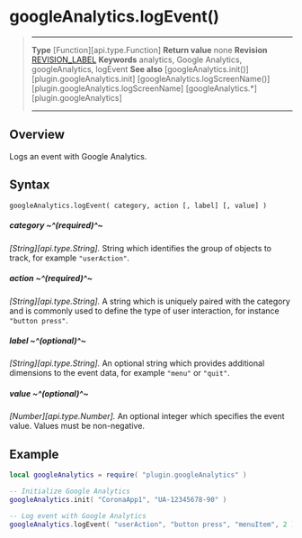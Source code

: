 # googleAnalytics.logEvent()

> --------------------- ------------------------------------------------------------------------------------------
> __Type__              [Function][api.type.Function]
> __Return value__      none
> __Revision__          [REVISION_LABEL](REVISION_URL)
> __Keywords__          analytics, Google Analytics, googleAnalytics, logEvent
> __See also__          [googleAnalytics.init()][plugin.googleAnalytics.init]
>						[googleAnalytics.logScreenName()][plugin.googleAnalytics.logScreenName]
>						[googleAnalytics.*][plugin.googleAnalytics]
> --------------------- ------------------------------------------------------------------------------------------


## Overview

Logs an event with Google Analytics.


## Syntax

	googleAnalytics.logEvent( category, action [, label] [, value] )

##### category ~^(required)^~
_[String][api.type.String]._ String which identifies the group of objects to track, for example `"userAction"`.

##### action ~^(required)^~
_[String][api.type.String]._ A string which is uniquely paired with the category and is commonly used to define the type of user interaction, for instance `"button press"`.

##### label ~^(optional)^~
_[String][api.type.String]._ An optional string which provides additional dimensions to the event data, for example `"menu"` or `"quit"`.

##### value ~^(optional)^~
_[Number][api.type.Number]._ An optional integer which specifies the event value. Values must be <nobr>non-negative</nobr>.


## Example

``````lua
local googleAnalytics = require( "plugin.googleAnalytics" )

-- Initialize Google Analytics
googleAnalytics.init( "CoronaApp1", "UA-12345678-90" )

-- Log event with Google Analytics
googleAnalytics.logEvent( "userAction", "button press", "menuItem", 2 )
``````
